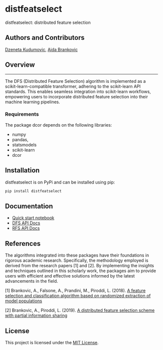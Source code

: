 # distfeatselect
distfeatselect: distributed feature selection

## Authors and Contributors
[Dzeneta Kudumovic](https://github.com/dkudumovic1), [Aida Brankovic](https://github.com/aibrank)

## Overview
-------------------

The DFS (Distributed Feature Selection) algorithm is implemented as a scikit-learn-compatible transformer, adhering to the scikit-learn API standards. This enables seamless integration into scikit-learn workflows, empowering users to incorporate distributed feature selection into their machine learning pipelines.

### Requirements
The package dcor depends on the following libraries:
- numpy
- pandas,
- statsmodels
- scikit-learn
- dcor

## Installation
distfeatselect is on PyPi and can be installed using pip:
```bash
pip install distfeatselect
```

## Documentation
- [Quick start notebook](https://dkudumovic1.github.io/distfeatselect/distfeatselect_Quick_start.ipynb)
- [DFS API Docs](https://dkudumovic1.github.io/distfeatselect/dfs.html)
- [RFS API Docs](https://dkudumovic1.github.io/distfeatselect/rfs.html)
  
## References
The algorithms integrated into these packages have their foundations in rigorous academic research. Specifically, the methodology employed is derived from the research papers [1] and [2]. By implementing the insights and techniques outlined in this scholarly work, the packages aim to provide users with efficient and effective solutions informed by the latest advancements in the field.

[1] Brankovic, A., Falsone, A., Prandini, M., Piroddi, L. (2018). [A feature selection and classification algorithm based on randomized extraction of model populations](https://ieeexplore.ieee.org/document/7890437)

[2] Brankovic, A., Piroddi, L. (2019). [A distributed feature selection scheme with partial information sharing](https://link.springer.com/article/10.1007/s10994-019-05809-y)

## License
This project is licensed under the [MIT License](LICENSE).
